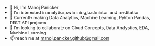 - 👋 Hi, I’m Manoj Panicker
- 👀 I’m interested in analytics,swimming,badminton and meditation
- 🌱 Currently making Data Analytics, Machine Learning, Pyhton Pandas, REST API projects 
- 💞️ I’m looking to collaborate on Cloud Concepts, Data Analystics, EDA, Machine Learning
- 📫 reach me at manoj.panicker.github@gmail.com

<!---
manoj-panicker-github/manoj-panicker-github is a ✨ special ✨ repository because its `README.md` (this file) appears on your GitHub profile.
You can click the Preview link to take a look at your changes.
--->
